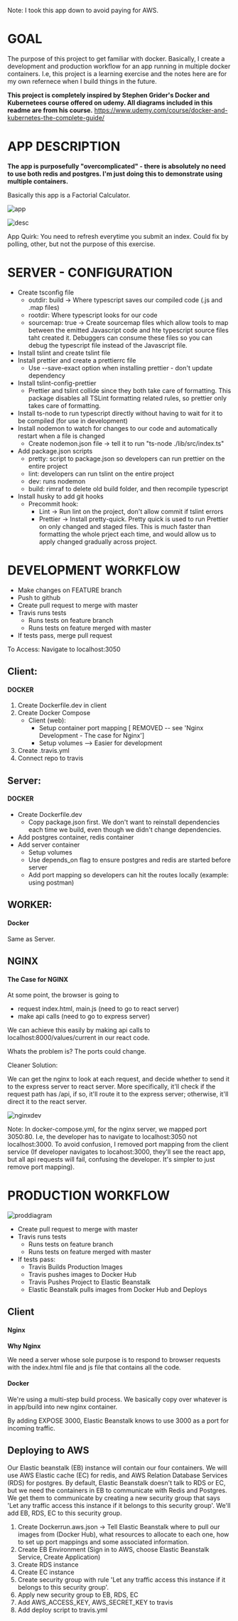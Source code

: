 Note: I took this app down to avoid paying for AWS.

# GOAL

The purpose of this project to get familiar with docker. Basically, I create a development and
production workflow for an app running in multiple docker containers. I.e, this project is a learning
exercise and the notes here are for my own refernece when I build things in the future.

**This project is completely inspired by Stephen Grider's Docker and Kubernetees course offered on udemy. All diagrams
included in this readme are from his course.**
https://www.udemy.com/course/docker-and-kubernetes-the-complete-guide/

# APP DESCRIPTION

**The app is purposefully "overcomplicated" - there is absolutely no need to use both redis and postgres. I'm just doing this
to demonstrate using multiple containers.**

Basically this app is a Factorial Calculator.

![app](https://i.imgur.com/3igbdKR.png)

![desc](https://i.imgur.com/BkJk0vu.png)

App Quirk: You need to refresh everytime you submit an index. Could fix by polling, other, but not the purpose of this exercise.

# SERVER - CONFIGURATION

- Create tsconfig file
  - outdir: build -> Where typescript saves our compiled code (.js and .map files)
  - rootdir: Where typescript looks for our code
  - sourcemap: true -> Create sourcemap files which allow tools to map between the emitted Javascript code and hte typescript source files taht created it. Debuggers can consume these files so you can debug the typescript file instead of the Javascript file.
- Install tslint and create tslint file
- Install prettier and create a prettierrc file
  - Use --save-exact option when installing prettier - don't update dependency
- Install tslint-config-prettier
  - Prettier and tslint collide since they both take care of formatting. This package disables all TSLint formatting related rules, so prettier only takes care of formatting.
- Install ts-node to run typescript directly without having to wait for it to be compiled (for use in development)
- Install nodemon to watch for changes to our code and automatically restart when a file is changed
  - Create nodemon.json file -> tell it to run "ts-node ./lib/src/index.ts"
- Add package.json scripts
  - pretty: script to package.json so developers can run prettier on the entire project
  - lint: developers can run tslint on the entire project
  - dev: runs nodemon
  - build: rimraf to delete old build folder, and then recompile typescript
- Install husky to add git hooks
  - Precommit hook:
    - Lint -> Run lint on the project, don't allow commit if tslint errors
    - Prettier -> Install pretty-quick. Pretty quick is used to run Prettier on only changed and staged files. This is much faster than formatting the whole prject each time, and would allow us to apply changed gradually across project.

# DEVELOPMENT WORKFLOW

- Make changes on FEATURE branch
- Push to github
- Create pull request to merge with master
- Travis runs tests
  - Runs tests on feature branch
  - Runs tests on feature merged with master
- If tests pass, merge pull request

To Access: Navigate to localhost:3050

## Client:

#### DOCKER

1. Create Dockerfile.dev in client
2. Create Docker Compose
   - Client (web):
     - Setup container port mapping [ REMOVED -- see 'Nginx Development - The case for Nginx']
     - Setup volumes --> Easier for development
3. Create .travis.yml
4. Connect repo to travis

## Server:

#### DOCKER

- Create Dockerfile.dev
  - Copy package.json first. We don't want to reinstall dependencies each time we build, even though we didn't change dependencies.
- Add postgres container, redis container
- Add server container
  - Setup volumes
  - Use depends_on flag to ensure postgres and redis are started before server
  - Add port mapping so developers can hit the routes locally (example: using postman)

## WORKER:

#### Docker

Same as Server.

## NGINX

#### The Case for NGINX

At some point, the browser is going to

- request index.html, main.js (need to go to react server)
- make api calls (need to go to express server)

We can achieve this easily by making api calls to localhost:8000/values/current in our react code.

Whats the problem is? The ports could change.

Cleaner Solution:

We can get the nginx to look at each request, and decide whether to send it to the
express server to react server. More specifically, it'll check if the request path has /api, if so,
it'll route it to the express server; otherwise, it'll direct it to the react server.

![nginxdev](https://i.imgur.com/5PS5nY1.png)

Note: In docker-compose.yml, for the nginx server, we mapped port 3050:80. I.e, the developer has to
navigate to localhost:3050 not localhost:3000. To avoid confusion, I removed port mapping from the client
service (If developer navigates to locahost:3000, they'll see the react app, but all api requests will fail,
confusing the developer. It's simpler to just remove port mapping).

# PRODUCTION WORKFLOW

![proddiagram](https://i.imgur.com/hK1H9En.png)

- Create pull request to merge with master
- Travis runs tests
  - Runs tests on feature branch
  - Runs tests on feature merged with master
- If tests pass:
  - Travis Builds Production Images
  - Travis pushes images to Docker Hub
  - Travis Pushes Project to Elastic Beanstalk
  - Elastic Beanstalk pulls images from Docker Hub and Deploys

## Client

#### Nginx

**Why Nginx**

We need a server whose sole purpose is to respond to browser requests with the index.html file and js file that contains all the code.

#### Docker

We're using a multi-step build process.
We basically copy over whatever is in app/build into new nginx container.

By adding EXPOSE 3000, Elastic Beanstalk knows to use 3000 as a port for incoming traffic.

## Deploying to AWS

Our Elastic beanstalk (EB) instance will contain our four containers. We will use AWS Elastic cache (EC) for redis, and AWS Relation Database Services (RDS) for postgres. By default, Elastic Beanstalk doesn't talk to RDS or EC, but we need the containers in EB to communicate with Redis and Postgres. We get them to communicate by creating a new security group that says 'Let any traffic access this instance if it belongs to this security group'. We'll add EB, RDS, EC to this security group.

1. Create Dockerrun.aws.json -> Tell Elastic Beanstalk where to pull our images from (Docker Hub), what resources to allocate to each one, how to set up port mappings and some associated information.
2. Create EB Environment (Sign in to AWS, choose Elastic Beanstalk Service, Create Application)
3. Create RDS instance
4. Create EC instance
5. Create security group with rule 'Let any traffic access this instance if it belongs to this security group'.
6. Apply new security group to EB, RDS, EC
7. Add AWS_ACCESS_KEY, AWS_SECRET_KEY to travis
8. Add deploy script to travis.yml

